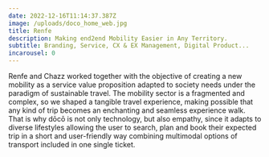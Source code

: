 ```yaml
---
date: 2022-12-16T11:14:37.387Z
image: /uploads/doco_home_web.jpg
title: Renfe
description: Making end2end Mobility Easier in Any Territory.
subtitle: Branding, Service, CX & EX Management, Digital Product...
incarousel: 0
---
```


Renfe and Chazz worked together with the objective of creating a new mobility as a service value proposition adapted to society needs under the paradigm of sustainable travel. The mobility sector is a fragmented and complex, so we shaped a tangible travel experience, making possible that any kind of trip becomes an enchanting and seamless experience walk.
That is why dōcō is not only technology, but also empathy, since it adapts to diverse lifestyles allowing the user to search, plan and book their expected trip in a short and user-friendly way combining multimodal options of transport included in one single ticket.
